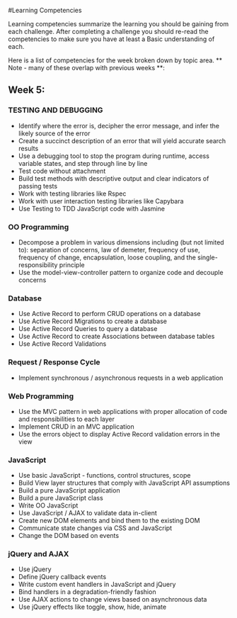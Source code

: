 #Learning Competencies

Learning competencies summarize the learning you should be gaining from each challenge.  After completing a challenge you should re-read the competencies to make sure you have at least a Basic understanding of each.  

Here is a list of competencies for the week broken down by topic area.  ** Note - many of these overlap with previous weeks **: 

## Week 5:

### TESTING AND DEBUGGING
* Identify where the error is, decipher the error message, and infer the likely source of the error 
* Create a succinct description of an error that will yield accurate search results 
* Use a debugging tool to stop the program during runtime, access variable states, and step through line by line 
* Test code without attachment
* Build test methods with descriptive output and clear indicators of passing tests
* Work with testing libraries like Rspec
* Work with user interaction testing libraries like Capybara 
* Use Testing to TDD JavaScript code with Jasmine

### OO Programming

* Decompose a problem in various dimensions including (but not limited to): separation of concerns, law of demeter, frequency of use, frequency of change, encapsulation, loose coupling, and the single-responsibility principle
* Use the model-view-controller pattern to organize code and decouple concerns  

### Database
* Use Active Record to perform CRUD operations on a database
* Use Active Record Migrations to create a database
* Use Active Record Queries to query a database
* Use Active Record to create Associations between database tables
* Use Active Record Validations

### Request / Response Cycle
* Implement synchronous / asynchronous requests in a web application

### Web Programming

* Use the MVC pattern in web applications with proper allocation of code and responsibilities to each layer
* Implement CRUD in an MVC application
* Use the errors object to display Active Record validation errors in the view

### JavaScript

* Use basic JavaScript - functions, control structures, scope
* Build View layer structures that comply with JavaScript API assumptions
* Build a pure JavaScript application
* Build a pure JavaScript class
* Write OO JavaScript
* Use JavaScript / AJAX to validate data in-client
* Create new DOM elements and bind them to the existing DOM
* Communicate state changes via CSS and JavaScript
* Change the DOM based on events

### jQuery and AJAX

* Use jQuery
* Define jQuery callback events
* Write custom event handlers in JavaScript and jQuery 
* Bind handlers in a degradation-friendly fashion
* Use AJAX actions to change views based on asynchronous data 
* Use jQuery effects like toggle, show, hide, animate


